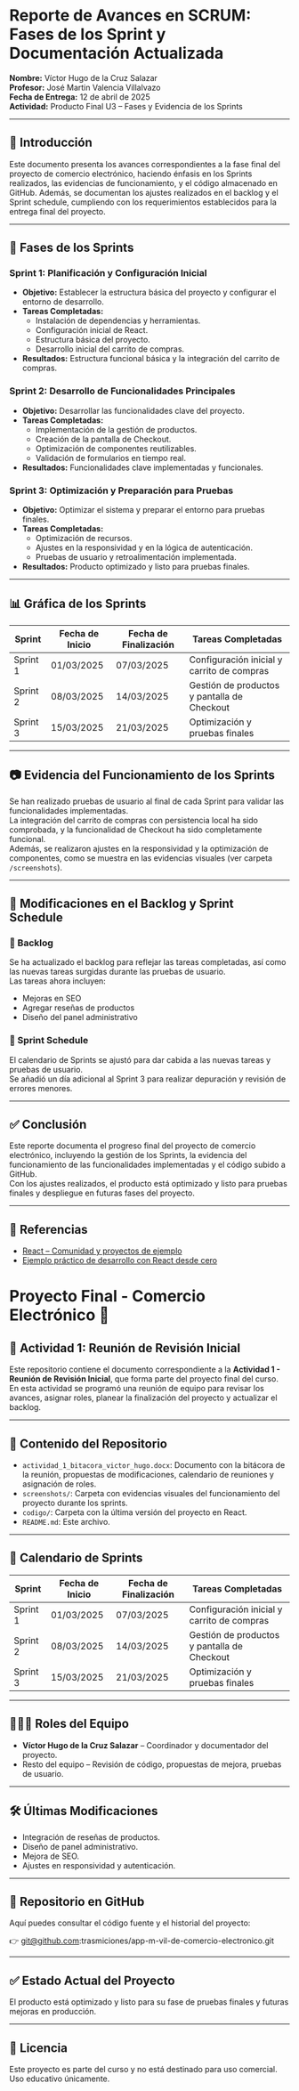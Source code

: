 # Reporte de Avances en SCRUM: Fases de los Sprint y Documentación Actualizada

**Nombre:** Víctor Hugo de la Cruz Salazar  
**Profesor:** José Martin Valencia Villalvazo  
**Fecha de Entrega:** 12 de abril de 2025  
**Actividad:** Producto Final U3 – Fases y Evidencia de los Sprints

---

## 🧩 Introducción

Este documento presenta los avances correspondientes a la fase final del proyecto de comercio electrónico, haciendo énfasis en los Sprints realizados, las evidencias de funcionamiento, y el código almacenado en GitHub. Además, se documentan los ajustes realizados en el backlog y el Sprint schedule, cumpliendo con los requerimientos establecidos para la entrega final del proyecto.

---

## 🚀 Fases de los Sprints

### Sprint 1: Planificación y Configuración Inicial
- **Objetivo:** Establecer la estructura básica del proyecto y configurar el entorno de desarrollo.  
- **Tareas Completadas:**
  - Instalación de dependencias y herramientas.
  - Configuración inicial de React.
  - Estructura básica del proyecto.
  - Desarrollo inicial del carrito de compras.  
- **Resultados:** Estructura funcional básica y la integración del carrito de compras.

### Sprint 2: Desarrollo de Funcionalidades Principales
- **Objetivo:** Desarrollar las funcionalidades clave del proyecto.  
- **Tareas Completadas:**
  - Implementación de la gestión de productos.
  - Creación de la pantalla de Checkout.
  - Optimización de componentes reutilizables.
  - Validación de formularios en tiempo real.  
- **Resultados:** Funcionalidades clave implementadas y funcionales.

### Sprint 3: Optimización y Preparación para Pruebas
- **Objetivo:** Optimizar el sistema y preparar el entorno para pruebas finales.  
- **Tareas Completadas:**
  - Optimización de recursos.
  - Ajustes en la responsividad y en la lógica de autenticación.
  - Pruebas de usuario y retroalimentación implementada.  
- **Resultados:** Producto optimizado y listo para pruebas finales.

---

## 📊 Gráfica de los Sprints

| Sprint    | Fecha de Inicio | Fecha de Finalización | Tareas Completadas                                 |
|-----------|------------------|-------------------------|-----------------------------------------------------|
| Sprint 1  | 01/03/2025       | 07/03/2025              | Configuración inicial y carrito de compras          |
| Sprint 2  | 08/03/2025       | 14/03/2025              | Gestión de productos y pantalla de Checkout         |
| Sprint 3  | 15/03/2025       | 21/03/2025              | Optimización y pruebas finales                      |

---

## 📷 Evidencia del Funcionamiento de los Sprints

Se han realizado pruebas de usuario al final de cada Sprint para validar las funcionalidades implementadas.  
La integración del carrito de compras con persistencia local ha sido comprobada, y la funcionalidad de Checkout ha sido completamente funcional.  
Además, se realizaron ajustes en la responsividad y la optimización de componentes, como se muestra en las evidencias visuales (ver carpeta `/screenshots`).

---

## 📌 Modificaciones en el Backlog y Sprint Schedule

### 📝 Backlog
Se ha actualizado el backlog para reflejar las tareas completadas, así como las nuevas tareas surgidas durante las pruebas de usuario.  
Las tareas ahora incluyen:
- Mejoras en SEO
- Agregar reseñas de productos
- Diseño del panel administrativo

### 📅 Sprint Schedule
El calendario de Sprints se ajustó para dar cabida a las nuevas tareas y pruebas de usuario.  
Se añadió un día adicional al Sprint 3 para realizar depuración y revisión de errores menores.

---

## ✅ Conclusión

Este reporte documenta el progreso final del proyecto de comercio electrónico, incluyendo la gestión de los Sprints, la evidencia del funcionamiento de las funcionalidades implementadas y el código subido a GitHub.  
Con los ajustes realizados, el producto está optimizado y listo para pruebas finales y despliegue en futuras fases del proyecto.

---

## 🔗 Referencias

- [React – Comunidad y proyectos de ejemplo](https://es.reactjs.org/community/examples.html)  
- [Ejemplo práctico de desarrollo con React desde cero](https://www.arsys.es/blog/programacion/ejemplo-practico-react/)

# Proyecto Final - Comercio Electrónico 🛒

## 💼 Actividad 1: Reunión de Revisión Inicial

Este repositorio contiene el documento correspondiente a la **Actividad 1 - Reunión de Revisión Inicial**, que forma parte del proyecto final del curso. En esta actividad se programó una reunión de equipo para revisar los avances, asignar roles, planear la finalización del proyecto y actualizar el backlog.

---

## 📌 Contenido del Repositorio

- `actividad_1_bitacora_victor_hugo.docx`: Documento con la bitácora de la reunión, propuestas de modificaciones, calendario de reuniones y asignación de roles.
- `screenshots/`: Carpeta con evidencias visuales del funcionamiento del proyecto durante los sprints.
- `codigo/`: Carpeta con la última versión del proyecto en React.
- `README.md`: Este archivo.

---

## 📅 Calendario de Sprints

| Sprint | Fecha de Inicio | Fecha de Finalización | Tareas Completadas |
|--------|------------------|------------------------|---------------------|
| Sprint 1 | 01/03/2025 | 07/03/2025 | Configuración inicial y carrito de compras |
| Sprint 2 | 08/03/2025 | 14/03/2025 | Gestión de productos y pantalla de Checkout |
| Sprint 3 | 15/03/2025 | 21/03/2025 | Optimización y pruebas finales |

---

## 🧑‍🤝‍🧑 Roles del Equipo

- **Víctor Hugo de la Cruz Salazar** – Coordinador y documentador del proyecto.
- Resto del equipo – Revisión de código, propuestas de mejora, pruebas de usuario.

---

## 🛠 Últimas Modificaciones

- Integración de reseñas de productos.
- Diseño de panel administrativo.
- Mejora de SEO.
- Ajustes en responsividad y autenticación.

---

## 🔗 Repositorio en GitHub

Aquí puedes consultar el código fuente y el historial del proyecto:

👉 git@github.com:trasmiciones/app-m-vil-de-comercio-electronico.git


---

## ✅ Estado Actual del Proyecto

El producto está optimizado y listo para su fase de pruebas finales y futuras mejoras en producción.

---

## 📄 Licencia

Este proyecto es parte del curso y no está destinado para uso comercial. Uso educativo únicamente.
